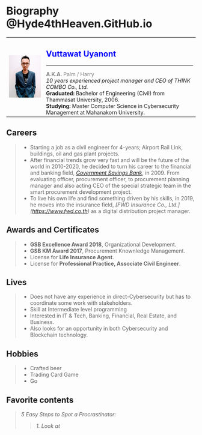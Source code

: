 # Biography @Hyde4thHeaven.GitHub.io

<table border="0">
 <tr>
  <td><img src="profile.jpg" width="150"/></td>
  <td><h2><font color="Blue"> Vuttawat Uyanont</font></h2>
      <hr>
      <font color="grey"><b>A.K.A.</b> Palm / Harry</font>  <br>
      <i>10 years experienced project manager and CEO of THINK COMBO Co., Ltd.</i>  <br>
      <b>Graduated:</b> Bachelor of Engineering (Civil) from Thammasat University, 2006.  <br>
      <b>Studying:</b> Master Computer Science in Cybersecurity Management at Mahanakorn University.  
  </td>
 </tr>
</table>

## Careers
> + Starting a job as a civil engineer for 4-years; Airport Rail Link, buildings, oil and gas plant projects.  
> + After financial trends grow very fast and will be the future of the world in 2010-2020, he decided to turn his career to the financial and banking field, *[Government Savings Bank](https://www.gsb.or.th)*, in 2009. From evaluating officer, procurement officer, to procurement planning manager and also acting CEO of the special strategic team in the smart procurement development project.  
> + To live his own life and find something driven by his skills, in 2019, he moves into the insurance field, *[FWD Insurance Co., Ltd.] (https://www.fwd.co.th)* as a digital distribution project manager.  
  
## Awards and Certificates 
> + **GSB Excellence Award 2018**, Organizational Development.  
> + **GSB KM Award 2017**, Procurement Knownledge Management.  
> + License for **Life Insurance Agent**.  
> + License for **Professional Practice, Associate Civil Engineer**.  

## Lives
> + Does not have any experience in direct-Cybersecurity but has to coordinate some work with stakeholders.  
> + Skill at Intermediate level programming  
> + Interested in IT & Tech, Banking, Financial, Real Estate, and Business.  
> + Also looks for an opportunity in both Cybersecurity and Blockchain technology.  

## Hobbies
> + Crafted beer  
> + Trading Card Game  
> + Go  

## Favorite contents  
> *5 Easy Steps to Spot a Procrastinator:*  
>> *1. Look at*  

